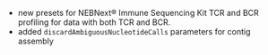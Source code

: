 - new presets for NEBNext® Immune Sequencing Kit TCR and BCR profiling for data with both TCR and BCR.
- added `discardAmbiguousNucleotideCalls` parameters for contig assembly
